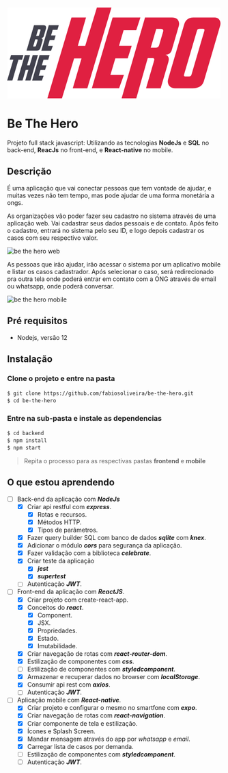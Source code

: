 ![Be The Hero](frontend/src/assets/logo.svg)
# Be The Hero
Projeto full stack javascript: Utilizando as tecnologias **NodeJs** e **SQL** no back-end, **ReacJs** no front-end, e **React-native** no mobile.

## Descrição
É uma aplicação que vai conectar pessoas que tem vontade de ajudar, e muitas vezes não tem tempo, mas pode ajudar de uma forma monetária a ongs. 

As organizações vão poder fazer seu cadastro no sistema através de uma aplicação web. Vai cadastrar seus dados pessoais e de contato. Após feito o cadastro, entrará no sistema pelo seu ID, e logo depois cadastrar os casos com seu respectivo valor.

![be the hero web](https://user-images.githubusercontent.com/24706908/77971926-66ae2000-72c6-11ea-9aec-408bec86e140.gif)

As pessoas que irão ajudar, irão acessar o sistema por um aplicativo mobile e listar os casos cadastrador. Após selecionar o caso, será redirecionado pra outra tela onde poderá entrar em contato com a ONG através de email ou whatsapp, onde poderá conversar.

![be the hero mobile](https://user-images.githubusercontent.com/24706908/77971916-62820280-72c6-11ea-958b-e70251b37f07.gif)

## Pré requisitos
* Nodejs, versão 12

## Instalação

### Clone o projeto e entre na pasta

```bash
$ git clone https://github.com/fabiosoliveira/be-the-hero.git
$ cd be-the-hero
```

### Entre na sub-pasta e instale as dependencias

```bash
$ cd backend
$ npm install
$ npm start
```

> Repita o processo para as respectivas pastas **frontend** e **mobile**

## O que estou aprendendo

- [ ] Back-end da aplicação com ***NodeJs***
  - [x] Criar api restful com ***express***.
    - [x] Rotas e recursos. 
    - [x] Métodos HTTP.
    - [x] Tipos de parâmetros.
  - [x] Fazer query builder SQL com banco de dados ***sqlite*** com ***knex***.
  - [x] Adicionar o módulo ***cors*** para segurança da aplicação.
  - [x] Fazer validação com a biblioteca ***celebrate***.
  - [x] Criar teste da aplicação
    - [x] ***jest***
    - [x] ***supertest***
  - [ ] Autenticação ***JWT***.
- [ ] Front-end da aplicação com ***ReactJS***.
  - [x] Criar projeto com create-react-app.
  - [x] Conceitos do ***react***.
    - [x] Component.
    - [x] JSX.
    - [x] Propriedades.
    - [x] Estado.
    - [x] Imutabilidade.
  - [x] Criar navegação de rotas com ***react-router-dom***.
  - [x] Estilização de componentes com ***css***.
  - [ ] Estilização de componentes com ***styledcomponent***.
  - [x] Armazenar e recuperar dados no browser com ***localStorage***.
  - [x] Consumir api rest com ***axios***.
  - [ ] Autenticação ***JWT***.
- [ ] Aplicação mobile com ***React-native***.
  - [x] Criar projeto e configurar o mesmo no smartfone com ***expo***.
  - [x] Criar navegação de rotas com ***react-navigation***.
  - [x] Criar componente de tela e estilização.
  - [x] Ícones e Splash Screen.
  - [x] Mandar mensagem através do app por _whatsapp_ e _email_.
  - [x] Carregar lista de casos por demanda.
  - [ ] Estilização de componentes com ***styledcomponent***.
  - [ ] Autenticação ***JWT***.
